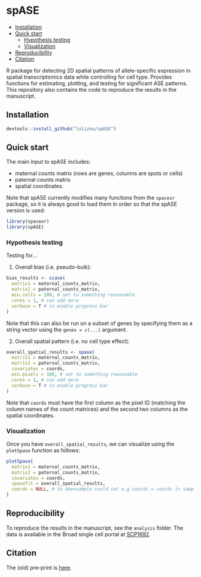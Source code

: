 spASE
================

- <a href="#installation" id="toc-installation">Installation</a>
- <a href="#quick-start" id="toc-quick-start">Quick start</a>
  - <a href="#hypothesis-testing" id="toc-hypothesis-testing">Hypothesis
    testing</a>
  - <a href="#visualization" id="toc-visualization">Visualization</a>
- <a href="#reproducibility" id="toc-reproducibility">Reproducibility</a>
- <a href="#citation" id="toc-citation">Citation</a>

R package for detecting 2D spatial patterns of allele-specific
expression in spatial transcriptomics data while controlling for cell
type. Provides functions for estimating, plotting, and testing for
significant ASE patterns. This repository also contains the code to
reproduce the results in the manuscript.

## Installation

``` r
devtools::install_github("lulizou/spASE")
```

## Quick start

The main input to spASE includes:

- maternal counts matrix (rows are genes, columns are spots or cells)
- paternal counts matrix
- spatial coordinates.

Note that spASE currently modifies many functions from the `spacexr`
package, so it is always good to load them in order so that the spASE
version is used:

``` r
library(spacexr)
library(spASE)
```

### Hypothesis testing

Testing for…

1.  Overall bias (i.e. pseudo-bulk):

``` r
bias_results <- scase(
  matrix1 = maternal_counts_matrix,
  matrix2 = paternal_counts_matrix,
  min.cells = 100, # set to something reasonable
  cores = 1, # can add more
  verbose = T # to enable progress bar
)
```

Note that this can also be run on a subset of genes by specifying them
as a string vector using the `genes = c(...)` argument.

2.  Overall spatial pattern (i.e. no cell type effect):

``` r
overall_spatial_results <- spase(
  matrix1 = maternal_counts_matrix,
  matrix2 = paternal_counts_matrix,
  covariates = coords,
  min.pixels = 100, # set to something reasonable
  cores = 1, # can add more
  verbose = T # to enable progress bar
)
```

Note that `coords` must have the first column as the pixel ID (matching
the column names of the count matrices) and the second two columns as
the spatial coordinates.

### Visualization

Once you have `overall_spatial_results`, we can visualize using the
`plotSpase` function as follows:

``` r
plotSpase(
  matrix1 = maternal_counts_matrix,
  matrix2 = paternal_counts_matrix,
  covariates = coords,
  spasefit = overall_spatial_results,
  coords = NULL, # to downsample could set e.g coords = coords |> sample_n(1e4)
)
```

## Reproducibility

To reproduce the results in the manuscript, see the `analysis` folder.
The data is available in the Broad single cell portal at
[SCP1692](https://singlecell.broadinstitute.org/single_cell/study/SCP1692/detection-of-allele-specific-expression-in-spatial-transcriptomics-with-spase).

## Citation

The (old) pre-print is
[here](https://www.biorxiv.org/content/10.1101/2021.12.01.470861v1.full).
